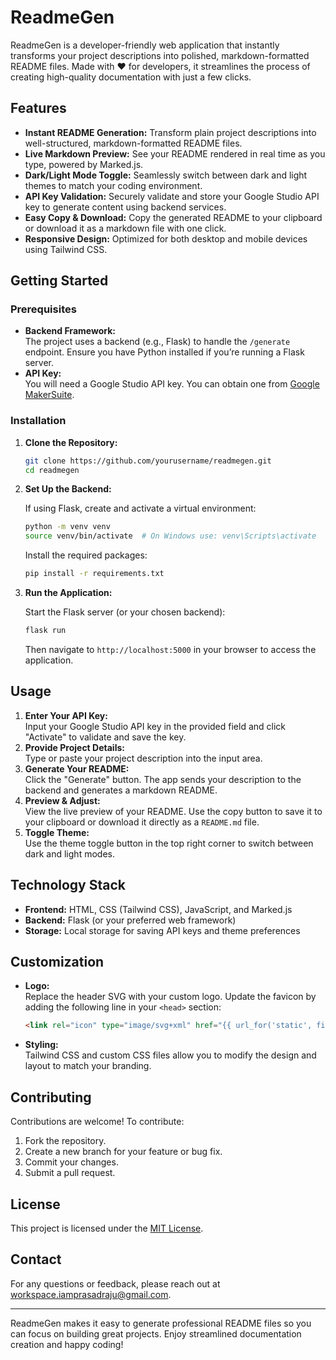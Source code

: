 # ReadmeGen

ReadmeGen is a developer-friendly web application that instantly transforms your project descriptions into polished, markdown-formatted README files. Made with ❤️ for developers, it streamlines the process of creating high-quality documentation with just a few clicks.

## Features

- **Instant README Generation:** Transform plain project descriptions into well-structured, markdown-formatted README files.
- **Live Markdown Preview:** See your README rendered in real time as you type, powered by Marked.js.
- **Dark/Light Mode Toggle:** Seamlessly switch between dark and light themes to match your coding environment.
- **API Key Validation:** Securely validate and store your Google Studio API key to generate content using backend services.
- **Easy Copy & Download:** Copy the generated README to your clipboard or download it as a markdown file with one click.
- **Responsive Design:** Optimized for both desktop and mobile devices using Tailwind CSS.

## Getting Started

### Prerequisites

- **Backend Framework:**  
  The project uses a backend (e.g., Flask) to handle the `/generate` endpoint. Ensure you have Python installed if you’re running a Flask server.
- **API Key:**  
  You will need a Google Studio API key. You can obtain one from [Google MakerSuite](https://makersuite.google.com/app/apikey).

### Installation

1. **Clone the Repository:**

   ```bash
   git clone https://github.com/yourusername/readmegen.git
   cd readmegen
   ```

2. **Set Up the Backend:**

   If using Flask, create and activate a virtual environment:

   ```bash
   python -m venv venv
   source venv/bin/activate  # On Windows use: venv\Scripts\activate
   ```

   Install the required packages:

   ```bash
   pip install -r requirements.txt
   ```

3. **Run the Application:**

   Start the Flask server (or your chosen backend):

   ```bash
   flask run
   ```

   Then navigate to `http://localhost:5000` in your browser to access the application.

## Usage

1. **Enter Your API Key:**  
   Input your Google Studio API key in the provided field and click "Activate" to validate and save the key.
2. **Provide Project Details:**  
   Type or paste your project description into the input area.
3. **Generate Your README:**  
   Click the "Generate" button. The app sends your description to the backend and generates a markdown README.
4. **Preview & Adjust:**  
   View the live preview of your README. Use the copy button to save it to your clipboard or download it directly as a `README.md` file.
5. **Toggle Theme:**  
   Use the theme toggle button in the top right corner to switch between dark and light modes.

## Technology Stack

- **Frontend:** HTML, CSS (Tailwind CSS), JavaScript, and Marked.js
- **Backend:** Flask (or your preferred web framework)
- **Storage:** Local storage for saving API keys and theme preferences

## Customization

- **Logo:**  
  Replace the header SVG with your custom logo. Update the favicon by adding the following line in your `<head>` section:

  ```html
  <link rel="icon" type="image/svg+xml" href="{{ url_for('static', filename='logo.svg') }}">
  ```

- **Styling:**  
  Tailwind CSS and custom CSS files allow you to modify the design and layout to match your branding.

## Contributing

Contributions are welcome! To contribute:

1. Fork the repository.
2. Create a new branch for your feature or bug fix.
3. Commit your changes.
4. Submit a pull request.

## License

This project is licensed under the [MIT License](LICENSE).

## Contact

For any questions or feedback, please reach out at [workspace.iamprasadraju@gmail.com](mailto:workspace.iamprasadraju@gmail.com).

---

ReadmeGen makes it easy to generate professional README files so you can focus on building great projects. Enjoy streamlined documentation creation and happy coding!

